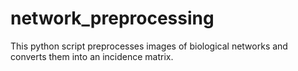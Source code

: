 # network_preprocessing

This python script preprocesses images of biological networks and converts them into an incidence matrix.
